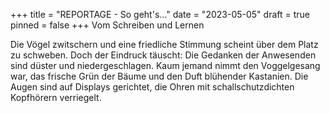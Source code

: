 +++
title = "REPORTAGE - So geht's..."
date = "2023-05-05"
draft = true
pinned = false
+++
Vom Schreiben und Lernen

Die Vögel zwitschern und eine friedliche Stimmung scheint über dem Platz zu schweben. Doch der Eindruck täuscht: Die Gedanken der Anwesenden sind düster und niedergeschlagen. Kaum jemand nimmt den Voggelgesang war, das frische Grün der Bäume und den Duft blühender Kastanien. Die Augen sind auf Displays gerichtet, die Ohren mit schallschutzdichten Kopfhörern verriegelt.